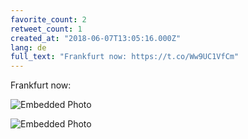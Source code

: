 ```yaml
---
favorite_count: 2
retweet_count: 1
created_at: "2018-06-07T13:05:16.000Z"
lang: de
full_text: "Frankfurt now: https://t.co/Ww9UC1VfCm"
---
```


Frankfurt now:

<div class="gallery gallery-2">

![Embedded Photo](https://twitter-media-coderbyheart.s3.eu-north-1.amazonaws.com/1004710885401690114-DfFzLLBXUAAHZ1P.jpg)

![Embedded Photo](https://twitter-media-coderbyheart.s3.eu-north-1.amazonaws.com/1004710885401690114-DfFzNMJW4AIlM_9.jpg)

</div>
